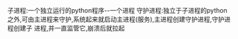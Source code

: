 子进程:一个独立运行的python程序--一个进程
守护进程:独立于子进程的python之外,可由主进程来守护,系统起来就启动主进程(服务),主进程创建守护进程,守护进程创建子 进程,并一直监管它,崩溃后就拉起